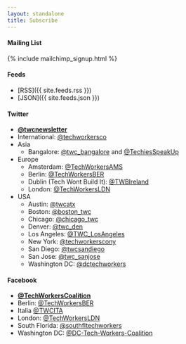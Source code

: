 ```yaml
---
layout: standalone
title: Subscribe
---
```


<h4 class="text-secondary">Mailing List</h4>

{% include mailchimp_signup.html %}

<h4 class="text-secondary">Feeds</h4>

- [RSS]({{ site.feeds.rss }})
- [JSON]({{ site.feeds.json }})

<h4 class="text-secondary">Twitter</h4>

- [**@twcnewsletter**](https://twitter.com/twcnewsletter)
- International: [@techworkersco](https://twitter.com/techworkersco)
- Asia
  - Bangalore: [@twc_bangalore](https://twitter.com/twc_bangalore) and [@TechiesSpeakUp](https://twitter.com/TechiesSpeakUp)
- Europe
  - Amsterdam: [@TechWorkersAMS](https://twitter.com/techworkersams)
  - Berlin: [@TechWorkersBER](https://twitter.com/TechWorkersBER)
  - Dublin (Tech Wont Build It): 	[@TWBIreland](https://twitter.com/TWBIIreland)
  - London: [@TechWorkersLDN](https://twitter.com/TechWorkersLDN)
- USA
  - Austin:	[@twcatx](https://twitter.com/twcatx)
  - Boston:	[@boston_twc](https://twitter.com/boston_twc)
  - Chicago: [@chicago_twc](https://twitter.com/chicago_twc)
  - Denver: [@twc_den](https://twitter.com/twc_den)
  - Los Angeles: [@TWC_LosAngeles](https://twitter.com/TWC_LosAngeles)
  - New York: [@techworkerscony](https://twitter.com/techworkerscony)
  - San Diego: [@twcsandiego](https://twitter.com/twcsandiego)
  - San Jose: [@twc_sanjose](https://twitter.com/twc_sanjose)
  - Washington DC: [@dctechworkers](https://twitter.com/dctechworkers)

<h4 class="text-secondary">Facebook</h4>

- [**@TechWorkersCoalition**](https://www.facebook.com/TechWorkersCoalition)
- Berlin: [@TechWorkersBER](https://www.facebook.com/TechWorkersBER)
- Italia [@TWCITA](https://www.facebook.com/twcita)
- London: [@TechWorkersLDN](https://www.facebook.com/TechWorkersLDN)
- South Florida: [@southfltechworkers](https://www.facebook.com/southfltechworkers/)
- Washington DC: [@DC-Tech-Workers-Coalition](https://www.facebook.com/pg/DC-Tech-Workers-Coalition-338770966854335)
